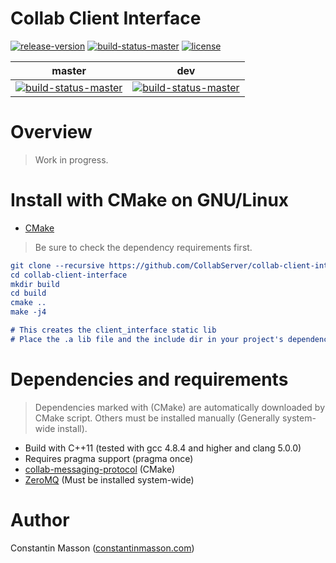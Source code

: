 # Collab Client Interface
[![release-version](https://img.shields.io/badge/release-alpha--version-red.svg)]()
[![build-status-master](https://travis-ci.org/CollabServer/collab-client-interface.svg?branch=master)](https://travis-ci.org/CollabServer/collab-client-interface)
[![license](https://img.shields.io/badge/license-LGPLv3.0-blue.svg)](https://github.com/CollabServer/collab-client-interface/blob/master/LICENSE.txt)

| master | dev |
| :-----: | :----: |
| [![build-status-master](https://travis-ci.org/CollabServer/collab-client-interface.svg?branch=master)](https://travis-ci.org/CollabServer/collab-client-interface) | [![build-status-master](https://travis-ci.org/CollabServer/collab-client-interface.svg?branch=dev)](https://travis-ci.org/CollabServer/collab-client-interface) |


# Overview
> Work in progress.


# Install with CMake on GNU/Linux
- [CMake](https://cmake.org/)
> Be sure to check the dependency requirements first.

```cmake
git clone --recursive https://github.com/CollabServer/collab-client-interface.git
cd collab-client-interface
mkdir build
cd build
cmake ..
make -j4

# This creates the client_interface static lib
# Place the .a lib file and the include dir in your project's dependencies
```


# Dependencies and requirements
> Dependencies marked with (CMake) are automatically downloaded by CMake script.
> Others must be installed manually (Generally system-wide install).

- Build with C++11 (tested with gcc 4.8.4 and higher and clang 5.0.0)
- Requires pragma support (pragma once)
- [collab-messaging-protocol](https://github.com/CollabServer/collab-messaging-protocol.git) (CMake)
- [ZeroMQ](http://zeromq.org/) (Must be installed system-wide)


# Author
Constantin Masson ([constantinmasson.com](http://constantinmasson.com/))
